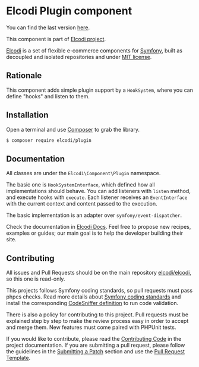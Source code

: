 Elcodi Plugin component
=======================

You can find the last version [here](https://github.com/elcodi/plugin).

This component is part of [Elcodi project](https://github.com/elcodi).

[Elcodi](http://elcodi.io) is a set of flexible e-commerce components for [Symfony](http://symfony.com), built as decoupled and isolated repositories and under [MIT license](http://opensource.org/licenses/MIT).

Rationale
---------
This component adds simple plugin support by a `HookSystem`, where you can define "hooks" and listen to them. 

Installation
------------
Open a terminal and use [Composer](https://getcomposer.org/download) to grab the library.
``` bash
$ composer require elcodi/plugin
```

Documentation
-------------
All classes are under the `Elcodi\Component\Plugin` namespace.

The basic one is `HookSystemInterface`, which defined how all implementations should behave. You can add listeners 
with `listen` method, and execute hooks with `execute`. Each listener receives an `EventInterface` with the current 
context and content passed to the execution.

The basic implementation is an adapter over `symfony/event-dispatcher`.

Check the documentation in [Elcodi Docs](http://docs.elcodi.io). Feel free to propose new recipes, examples or guides; our main goal is to help the developer building their site.

Contributing
------------
All issues and Pull Requests should be on the main repository [elcodi/elcodi](https://github.com/elcodi/elcodi), so this one is read-only.

This projects follows Symfony coding standards, so pull requests must pass phpcs checks. Read more details about [Symfony coding standards](http://symfony.com/doc/current/contributing/code/standards.html) and install the corresponding [CodeSniffer definition](https://github.com/escapestudios/Symfony2-coding-standard) to run code validation.

There is also a policy for contributing to this project. Pull requests must be explained step by step to make the review process easy in order to accept and merge them. New features must come paired with PHPUnit tests.

If you would like to contribute, please read the [Contributing Code][1] in the project documentation. If you are submitting a pull request, please follow the guidelines in the [Submitting a Patch][2] section and use the [Pull Request Template][3].

[1]: http://symfony.com/doc/current/contributing/code/index.html
[2]: http://symfony.com/doc/current/contributing/code/patches.html#check-list
[3]: http://symfony.com/doc/current/contributing/code/patches.html#make-a-pull-request

